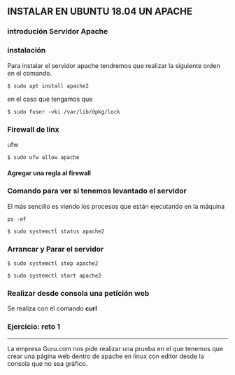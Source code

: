 ## INSTALAR EN UBUNTU 18.04 UN APACHE

### introdución Servidor Apache


### instalación 
Para instalar el servidor apache tendremos que realizar la siguiente orden en el comando.
```
$ sudo apt install apache2
```
en el caso que tengamos que 
```
$ sudo fuser -vki /var/lib/dpkg/lock
```
### Firewall de linx

ufw

```
$ sudo ufw allow apache
```

#### Agregar una regla al firewall

### Comando para ver si tenemos levantado el servidor
El más sencillo es viendo los procesos que están ejecutando en la máquina
```
ps -ef 
```
```
$ sudo systemctl status apache2
```

###  Arrancar y Parar el servidor
```
$ sudo systemctl stop apache2
```

```
$ sudo systemctl start apache2
```

### Realizar desde consola una petición web
Se realiza con el comando **curl**

### Ejercicio: reto 1
---
La empresa Guru.com nos pide realizar una prueba en el que tenemos que crear una página web dentro de apache en linux con editor desde la consola que no sea gráfico.
